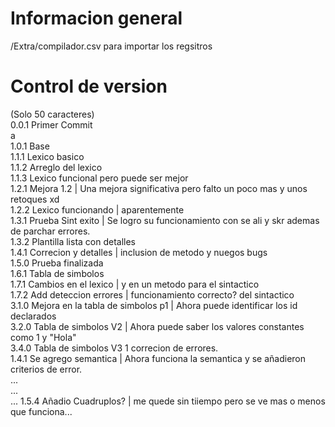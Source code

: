 # Informacion general
/Extra/compilador.csv para importar los regsitros
# Control de version
(Solo 50 caracteres)  
0.0.1 Primer Commit    
a  
1.0.1 Base  
1.1.1 Lexico basico  
1.1.2 Arreglo del lexico  
1.1.3 Lexico funcional pero puede ser mejor  
1.2.1 Mejora 1.2 | Una mejora significativa pero falto un poco mas y unos retoques xd  
1.2.2 Lexico funcionando | aparentemente   
1.3.1 Prueba Sint exito | Se logro su funcionamiento con se ali y skr ademas de parchar errores.  
1.3.2 Plantilla lista con detalles  
1.4.1 Correcion y detalles | inclusion de metodo y nuegos bugs  
1.5.0 Prueba finalizada    
1.6.1 Tabla de simbolos  
1.7.1 Cambios en el lexico | y en un metodo para el sintactico  
1.7.2 Add deteccion errores | funcionamiento correcto? del sintactico  
3.1.0 Mejora en la tabla de simbolos p1 | Ahora puede identificar los id declarados  
3.2.0 Tabla de simbolos V2 | Ahora puede saber los valores constantes como 1 y "Hola"  
3.4.0 Tabla de simbolos V3 1 correcion de errores.  
1.4.1 Se agrego semantica | Ahora funciona la semantica y se añadieron criterios de error.  
...  
...  
...
1.5.4 Añadio Cuadruplos? | me quede sin tiiempo pero se ve mas o menos que funciona...   